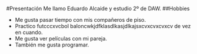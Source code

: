 #Presentación
Me llamo Eduardo Alcaide y estudio 2º de DAW.
##Hobbies
- Me gusta pasar tiempo con mis compañeros de piso. 
- Practico futcccxvcbol baloncwkjdfklasdlkasjdlkajsxcvxcvxcvxcv de vez en cuando.
- Me gusta ver películas con mi pareja.
- También me gusta programar.
